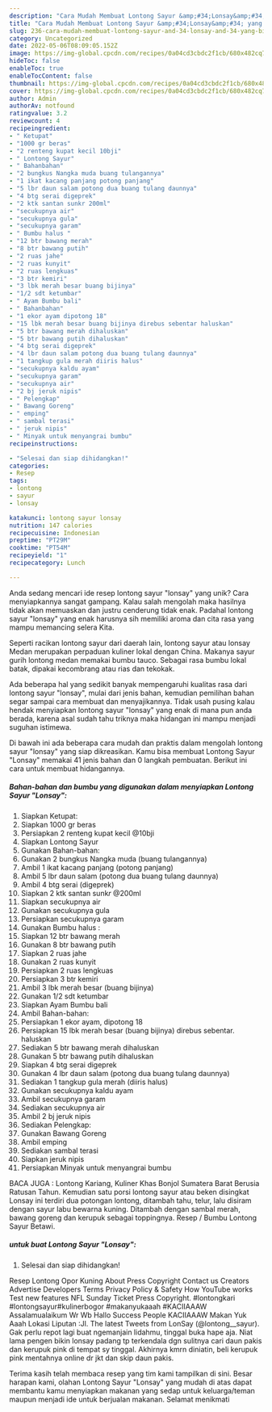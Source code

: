 ```yaml
---
description: "Cara Mudah Membuat Lontong Sayur &amp;#34;Lonsay&amp;#34; yang Bisa Manjain Lidah"
title: "Cara Mudah Membuat Lontong Sayur &amp;#34;Lonsay&amp;#34; yang Bisa Manjain Lidah"
slug: 236-cara-mudah-membuat-lontong-sayur-and-34-lonsay-and-34-yang-bisa-manjain-lidah
category: Uncategorized
date: 2022-05-06T08:09:05.152Z
image: https://img-global.cpcdn.com/recipes/0a04cd3cbdc2f1cb/680x482cq70/lontong-sayur-lonsay-foto-resep-utama.jpg
hideToc: false
enableToc: true
enableTocContent: false
thumbnail: https://img-global.cpcdn.com/recipes/0a04cd3cbdc2f1cb/680x482cq70/lontong-sayur-lonsay-foto-resep-utama.jpg
cover: https://img-global.cpcdn.com/recipes/0a04cd3cbdc2f1cb/680x482cq70/lontong-sayur-lonsay-foto-resep-utama.jpg
author: Admin
authorAv: notfound
ratingvalue: 3.2
reviewcount: 4
recipeingredient:
- " Ketupat"
- "1000 gr beras"
- "2 renteng kupat kecil 10bji"
- " Lontong Sayur"
- " Bahanbahan"
- "2 bungkus Nangka muda buang tulangannya"
- "1 ikat kacang panjang potong panjang"
- "5 lbr daun salam potong dua buang tulang daunnya"
- "4 btg serai digeprek"
- "2 ktk santan sunkr 200ml"
- "secukupnya air"
- "secukupnya gula"
- "secukupnya garam"
- " Bumbu halus "
- "12 btr bawang merah"
- "8 btr bawang putih"
- "2 ruas jahe"
- "2 ruas kunyit"
- "2 ruas lengkuas"
- "3 btr kemiri"
- "3 lbk merah besar buang bijinya"
- "1/2 sdt ketumbar"
- " Ayam Bumbu bali"
- " Bahanbahan"
- "1 ekor ayam dipotong 18"
- "15 lbk merah besar buang bijinya direbus sebentar haluskan"
- "5 btr bawang merah dihaluskan"
- "5 btr bawang putih dihaluskan"
- "4 btg serai digeprek"
- "4 lbr daun salam potong dua buang tulang daunnya"
- "1 tangkup gula merah diiris halus"
- "secukupnya kaldu ayam"
- "secukupnya garam"
- "secukupnya air"
- "2 bj jeruk nipis"
- " Pelengkap"
- " Bawang Goreng"
- " emping"
- " sambal terasi"
- " jeruk nipis"
- " Minyak untuk menyangrai bumbu"
recipeinstructions:

- "Selesai dan siap dihidangkan!"
categories:
- Resep
tags:
- lontong
- sayur
- lonsay

katakunci: lontong sayur lonsay 
nutrition: 147 calories
recipecuisine: Indonesian
preptime: "PT29M"
cooktime: "PT54M"
recipeyield: "1"
recipecategory: Lunch

---
```





Anda sedang mencari ide resep lontong sayur &#34;lonsay&#34; yang unik? Cara menyiapkannya sangat gampang. Kalau salah mengolah maka hasilnya tidak akan memuaskan dan justru cenderung tidak enak. Padahal lontong sayur &#34;lonsay&#34; yang enak harusnya sih memiliki aroma dan cita rasa yang mampu memancing selera Kita.





Seperti racikan lontong sayur dari daerah lain, lontong sayur atau lonsay Medan merupakan perpaduan kuliner lokal dengan China. Makanya sayur gurih lontong medan memakai bumbu tauco. Sebagai rasa bumbu lokal batak, dipakai kecombrang atau rias dan tekokak.

Ada beberapa hal yang sedikit banyak mempengaruhi kualitas rasa dari lontong sayur &#34;lonsay&#34;, mulai dari jenis bahan, kemudian pemilihan bahan segar sampai cara membuat dan menyajikannya. Tidak usah pusing kalau hendak menyiapkan lontong sayur &#34;lonsay&#34; yang enak di mana pun anda berada, karena asal sudah tahu triknya maka hidangan ini mampu menjadi suguhan istimewa.






Di bawah ini ada beberapa cara mudah dan praktis dalam mengolah lontong sayur &#34;lonsay&#34; yang siap dikreasikan. Kamu bisa membuat Lontong Sayur &#34;Lonsay&#34; memakai 41 jenis bahan dan 0 langkah pembuatan. Berikut ini cara untuk membuat hidangannya.

<!--inarticleads1-->

##### Bahan-bahan dan bumbu yang digunakan dalam menyiapkan Lontong Sayur &#34;Lonsay&#34;:

1. Siapkan  Ketupat:
1. Siapkan 1000 gr beras
1. Persiapkan 2 renteng kupat kecil @10bji
1. Siapkan  Lontong Sayur
1. Gunakan  Bahan-bahan:
1. Gunakan 2 bungkus Nangka muda (buang tulangannya)
1. Ambil 1 ikat kacang panjang (potong panjang)
1. Ambil 5 lbr daun salam (potong dua buang tulang daunnya)
1. Ambil 4 btg serai (digeprek)
1. Siapkan 2 ktk santan sunk*r* @200ml
1. Siapkan secukupnya air
1. Gunakan secukupnya gula
1. Persiapkan secukupnya garam
1. Gunakan  Bumbu halus :
1. Siapkan 12 btr bawang merah
1. Gunakan 8 btr bawang putih
1. Siapkan 2 ruas jahe
1. Gunakan 2 ruas kunyit
1. Persiapkan 2 ruas lengkuas
1. Persiapkan 3 btr kemiri
1. Ambil 3 lbk merah besar (buang bijinya)
1. Gunakan 1/2 sdt ketumbar
1. Siapkan  Ayam Bumbu bali
1. Ambil  Bahan-bahan:
1. Persiapkan 1 ekor ayam, dipotong 18
1. Persiapkan 15 lbk merah besar (buang bijinya) direbus sebentar. haluskan
1. Sediakan 5 btr bawang merah dihaluskan
1. Gunakan 5 btr bawang putih dihaluskan
1. Siapkan 4 btg serai digeprek
1. Gunakan 4 lbr daun salam (potong dua buang tulang daunnya)
1. Sediakan 1 tangkup gula merah (diiris halus)
1. Gunakan secukupnya kaldu ayam
1. Ambil secukupnya garam
1. Sediakan secukupnya air
1. Ambil 2 bj jeruk nipis
1. Sediakan  Pelengkap:
1. Gunakan  Bawang Goreng
1. Ambil  emping
1. Sediakan  sambal terasi
1. Siapkan  jeruk nipis
1. Persiapkan  Minyak untuk menyangrai bumbu


BACA JUGA : Lontong Kariang, Kuliner Khas Bonjol Sumatera Barat Berusia Ratusan Tahun. Kemudian satu porsi lontong sayur atau beken disingkat Lonsay ini terdiri dua potongan lontong, ditambah tahu, telur, lalu disiram dengan sayur labu bewarna kuning. Ditambah dengan sambal merah, bawang goreng dan kerupuk sebagai toppingnya. Resep / Bumbu Lontong Sayur Betawi. 

<!--inarticleads2-->

#####  untuk buat Lontong Sayur &#34;Lonsay&#34;:


1. Selesai dan siap dihidangkan!

Resep Lontong Opor Kuning About Press Copyright Contact us Creators Advertise Developers Terms Privacy Policy &amp; Safety How YouTube works Test new features NFL Sunday Ticket Press Copyright. #lontongkari #lontongsayur#kulinerbogor #makanyukaaah #KACIIAAAW Assalamualaikum Wr Wb Hallo Success People KACIIAAAW Makan Yuk Aaah Lokasi Liputan :Jl. The latest Tweets from LonSay (@lontong__sayur). Gak perlu repot lagi buat ngemanjain lidahmu, tinggal buka hape aja. Niat lama pengen bikin lonsay padang tp terkendala dgn sulitnya cari daun pakis dan kerupuk pink di tempat sy tinggal. Akhirnya kmrn diniatin, beli kerupuk pink mentahnya online dr jkt dan skip daun pakis. 

Terima kasih telah membaca resep yang tim kami tampilkan di sini. Besar harapan kami, olahan Lontong Sayur &#34;Lonsay&#34; yang mudah di atas dapat membantu kamu menyiapkan makanan yang sedap untuk keluarga/teman maupun menjadi ide untuk berjualan makanan. Selamat menikmati

